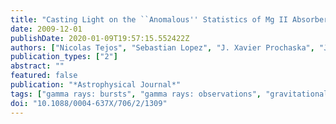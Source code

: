 ```yaml
---
title: "Casting Light on the ``Anomalous'' Statistics of Mg II Absorbers Toward Gamma-ray Burst Afterglows: The Incidence of Weak Systems"
date: 2009-12-01
publishDate: 2020-01-09T19:57:15.552422Z
authors: ["Nicolas Tejos", "Sebastian Lopez", "J. Xavier Prochaska", "Joshua S. Bloom", "Hsiao-Wen Chen", "Miroslava Dessauges-Zavadsky", "Maria J. Maureira"]
publication_types: ["2"]
abstract: ""
featured: false
publication: "*Astrophysical Journal*"
tags: ["gamma rays: bursts", "gamma rays: observations", "gravitational lensing", "intergalactic medium", "quasars: absorption lines", "techniques: spectroscopic", "Astrophysics - Cosmology and Extragalactic Astrophysics"]
doi: "10.1088/0004-637X/706/2/1309"
---
```



